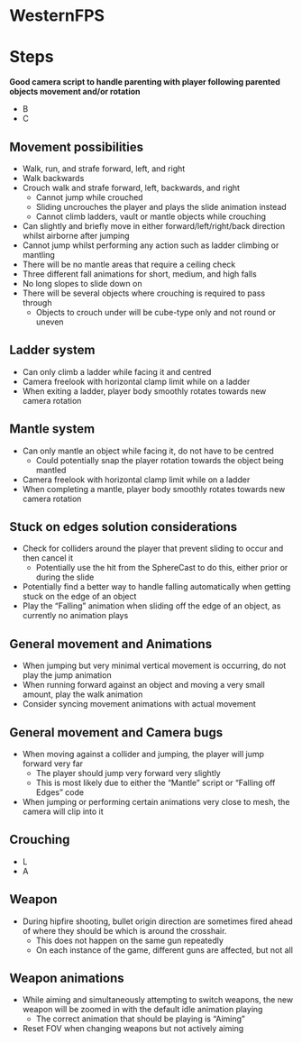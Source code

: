 # WesternFPS

# Steps

**Good camera script to handle parenting with player following parented objects movement and/or rotation**

- B
- C

## Movement possibilities

- Walk, run, and strafe forward, left, and right
- Walk backwards
- Crouch walk and strafe forward, left, backwards, and right
    - Cannot jump while crouched
    - Sliding uncrouches the player and plays the slide animation instead
    - Cannot climb ladders, vault or mantle objects while crouching
- Can slightly and briefly move in either forward/left/right/back direction whilst airborne after jumping
- Cannot jump whilst performing any action such as ladder climbing or mantling
- There will be no mantle areas that require a ceiling check
- Three different fall animations for short, medium, and high falls
- No long slopes to slide down on
- There will be several objects where crouching is required to pass through
    - Objects to crouch under will be cube-type only and not round or uneven

## Ladder system
- Can only climb a ladder while facing it and centred
- Camera freelook with horizontal clamp limit while on a ladder
- When exiting a ladder, player body smoothly rotates towards new camera rotation

## Mantle system
- Can only mantle an object while facing it, do not have to be centred
    - Could potentially snap the player rotation towards the object being mantled
- Camera freelook with horizontal clamp limit while on a ladder
- When completing a mantle, player body smoothly rotates towards new camera rotation

## Stuck on edges solution considerations
- Check for colliders around the player that prevent sliding to occur and then cancel it
    - Potentially use the hit from the SphereCast to do this, either prior or during the slide
- Potentially find a better way to handle falling automatically when getting stuck on the edge of an object
- Play the “Falling” animation when sliding off the edge of an object, as currently no animation plays

## General movement and Animations
- When jumping but very minimal vertical movement is occurring, do not play the jump animation
- When running forward against an object and moving a very small amount, play the walk animation
- Consider syncing movement animations with actual movement

## General movement and Camera bugs
- When moving against a collider and jumping, the player will jump forward very far
    - The player should jump very forward very slightly
    - This is most likely due to either the “Mantle” script or “Falling off Edges” code
- When jumping or performing certain animations very close to mesh, the camera will clip into it

## Crouching
- L
- A

## Weapon
- During hipfire shooting, bullet origin direction are sometimes fired ahead of where they should be which is around the crosshair.
    - This does not happen on the same gun repeatedly
    - On each instance of the game, different guns are affected, but not all

## Weapon animations
- While aiming and simultaneously attempting to switch weapons, the new weapon will be zoomed in with the default idle animation playing
    - The correct animation that should be playing is “Aiming”
- Reset FOV when changing weapons but not actively aiming

